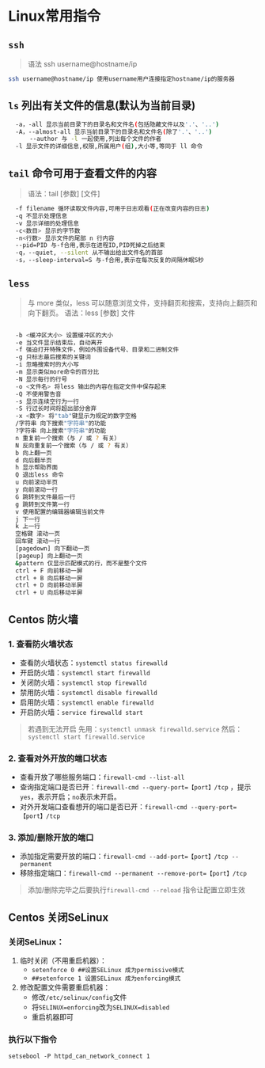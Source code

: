 # Linux常用指令

## **`ssh`**
  > 语法 ssh username@hostname/ip
```bash
ssh username@hostname/ip 使用username用户连接指定hostname/ip的服务器
```



## **`ls` 列出有关文件的信息(默认为当前目录)**
```bash
  -a，-all 显示当前目录下的目录名和文件名(包括隐藏文件以及'.'、'..')  
  -A，--almost-all 显示当前目录下的目录名和文件名(除了'.'、'..')  
      --author 与 -l 一起使用,列出每个文件的作者  
  -l 显示文件的详细信息,权限,所属用户(组),大小等,等同于 ll 命令  

```


## **`tail` 命令可用于查看文件的内容**
  > 语法：tail [参数] [文件] 
```bash
  -f filename 循环读取文件内容,可用于日志观看(正在改变内容的日志)
  -q 不显示处理信息
  -v 显示详细的处理信息
  -c<数目> 显示的字节数
  -n<行数> 显示文件的尾部 n 行内容
  --pid=PID 与-f合用,表示在进程ID,PID死掉之后结束
  -q，--quiet, --silent 从不输出给出文件名的首部
  -s，--sleep-interval=S 与-f合用,表示在每次反复的间隔休眠S秒
```


## **`less`**
  > 与 more 类似，less 可以随意浏览文件，支持翻页和搜索，支持向上翻页和向下翻页。
  > 语法：less [参数] 文件 
```bash
  
  -b <缓冲区大小> 设置缓冲区的大小
  -e 当文件显示结束后，自动离开
  -f 强迫打开特殊文件，例如外围设备代号、目录和二进制文件
  -g 只标志最后搜索的关键词
  -i 忽略搜索时的大小写
  -m 显示类似more命令的百分比
  -N 显示每行的行号
  -o <文件名> 将less 输出的内容在指定文件中保存起来
  -Q 不使用警告音
  -s 显示连续空行为一行
  -S 行过长时间将超出部分舍弃
  -x <数字> 将"tab"键显示为规定的数字空格
  /字符串 向下搜索"字符串"的功能
  ?字符串 向上搜索"字符串"的功能
  n 重复前一个搜索（与 / 或 ? 有关）
  N 反向重复前一个搜索（与 / 或 ? 有关）
  b 向上翻一页
  d 向后翻半页
  h 显示帮助界面
  Q 退出less 命令
  u 向前滚动半页
  y 向前滚动一行
  G 跳转到文件最后一行
  g 跳转到文件第一行
  v 使用配置的编辑器编辑当前文件
  j 下一行
  k 上一行
  空格键 滚动一页
  回车键 滚动一行
  [pagedown] 向下翻动一页
  [pageup] 向上翻动一页
  &pattern 仅显示匹配模式的行，而不是整个文件
  ctrl + F 向前移动一屏
  ctrl + B 向后移动一屏
  ctrl + D 向前移动半屏
  ctrl + U 向后移动半屏
```


## **Centos 防火墙**
### 1. 查看防火墙状态
- 查看防火墙状态：`systemctl status firewalld`
- 开启防火墙：`systemctl start firewalld`
- 关闭防火墙：`systemctl stop firewalld`
- 禁用防火墙：`systemctl disable firewalld`
- 启用防火墙：`systemctl enable firewalld`
- 开启防火墙：`service firewalld start` 

> 若遇到无法开启
先用：`systemctl unmask firewalld.service`
然后：`systemctl start firewalld.service`

### 2. 查看对外开放的端口状态
- 查看开放了哪些服务端口：`firewall-cmd --list-all`
- 查询指定端口是否已开：`firewall-cmd --query-port=【port】/tcp` ，提示 `yes`，表示开启；`no`表示未开启。
- 对外开发端口查看想开的端口是否已开：`firewall-cmd --query-port=【port】/tcp`

### 3. 添加/删除开放的端口
- 添加指定需要开放的端口：`firewall-cmd --add-port=【port】/tcp --permanent`
- 移除指定端口：`firewall-cmd --permanent --remove-port=【port】/tcp`  

> 添加/删除完毕之后要执行`firewall-cmd --reload` 指令让配置立即生效


## **Centos 关闭SeLinux**
### 关闭SeLinux：
1. 临时关闭（不用重启机器）：
      - `setenforce 0 ##设置SELinux 成为permissive模式`
      - `##setenforce 1 设置SELinux 成为enforcing模式`
2. 修改配置文件需要重启机器：
    - 修改`/etc/selinux/config`文件
    - 将`SELINUX=enforcing`改为`SELINUX=disabled`
    - 重启机器即可

### 执行以下指令
`setsebool -P httpd_can_network_connect 1`

